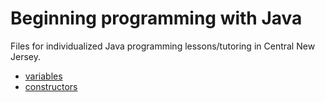 # Beginning programming with Java
Files for individualized Java programming lessons/tutoring in Central New Jersey.
* [variables]
* [constructors]

[variables]:https://github.com/bws9000/beginning-java/blob/master/variables/NamingVariables.md
[constructors]:https://github.com/bws9000/beginning-java/blob/master/constructors/UnderstandingConstructors.md
